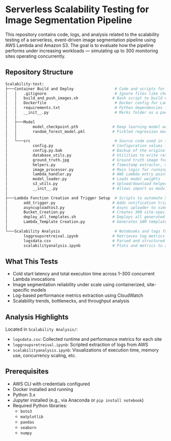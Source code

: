 # Serverless Scalability Testing for Image Segmentation Pipeline

This repository contains code, logs, and analysis related to the scalability testing of a serverless, event-driven image segmentation pipeline using AWS Lambda and Amazon S3. The goal is to evaluate how the pipeline performs under increasing workloads — simulating up to 300 monitoring sites operating concurrently.

## Repository Structure

```bash
Scalability-test:
├───Container Build and Deploy                  # Code and scripts for building container images for Lambda
│   │   .gitignore                              # Ignore files like checkpoints and Python cache
│   │   build_and_push_images.sh               # Bash script to build & push 300 Docker images to AWS ECR
│   │   Dockerfile                              # Docker config for Lambda image packaging
│   │   requirements.txt                        # Python dependencies for the container
│   │   __init__.py                             # Marks folder as a package (for local imports)
│   │
│   ├───Model                                   
│   │       model_checkpoint.pth               # Deep learning model weights used for segmentation
│   │       random_forest_model.pkl            # Pickled regression model for estimating stage height
│   │
│   └───src                                     # Source code used in the containerized Lambda function
│           config.py                          # Configuration values (paths, constants, etc.)
│           config.py.bak                      # Backup of the original config.py
│           database_utils.py                  # Utilities to write results to the PostgreSQL database
│           ground_truth.jpg                   # Ground truth image for IoU verification
│           helpers.py                         # Timestamp extractor, mask operations, etc.
│           image_processor.py                 # Main logic for running segmentation and ROI analysis
│           lambda_handler.py                  # AWS Lambda entry point
│           model_loader.py                    # Loads model weights
│           s3_utils.py                        # Upload/download helper for S3
│           __init__.py                        # Allows import as module
│
├───Lambda Function Creation and Trigger Setup  # Scripts to automate S3 bucket, Lambda, and trigger setup
│       add_trigger.py                         # Adds notification triggers from S3 to Lambda
│       asyncuploadtos3.py                     # Async uploader to simulate camera uploads to S3
│       Bucket_Creation.py                     # Creates 300 site-specific S3 input buckets
│       deploy_all_templates.sh                # Deploys all generated SAM templates using AWS SAM CLI
│       Lambda_Template Creation.py            # Generates SAM templates for Lambda functions (split batches)
│
└───Scalability Analysis                        # Notebooks and logs for analyzing pipeline scalability
        loggroupsretreival.ipynb               # Retrieves log metrics from CloudWatch (latency, errors, etc.)
        logsdata.csv                           # Parsed and structured log output from Lambda invocations
        scalabilityanalysis.ipynb              # Plots and metrics to assess scalability under load

```


## What This Tests

- Cold start latency and total execution time across 1–300 concurrent Lambda invocations
- Image segmentation reliability under scale using containerized, site-specific models
- Log-based performance metrics extraction using CloudWatch
- Scalability trends, bottlenecks, and throughput analysis

## Analysis Highlights

Located in `Scalability Analysis/`:

- `logsdata.csv`: Collected runtime and performance metrics for each site
- `loggroupsretreival.ipynb`: Scripted extraction of logs from AWS
- `scalabilityanalysis.ipynb`: Visualizations of execution time, memory use, concurrency scaling, etc.

## Prerequisites

- AWS CLI with credentials configured
- Docker installed and running
- Python 3.x
- Jupyter installed (e.g., via Anaconda or `pip install notebook`)
- Required Python libraries:
  - `boto3`
  - `matplotlib`
  - `pandas`
  - `seaborn`
  - `numpy`
